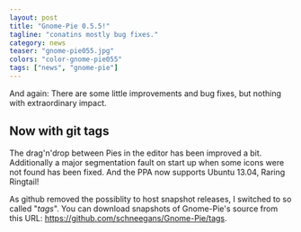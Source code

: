```yaml
---
layout: post
title: "Gnome-Pie 0.5.5!"
tagline: "conatins mostly bug fixes."
category: news
teaser: "gnome-pie055.jpg"
colors: "color-gnome-pie055"
tags: ["news", "gnome-pie"]
---
```


And again: There are some little improvements and bug fixes, but nothing with extraordinary impact.

<!--more-->

## Now with git tags

The drag'n'drop between Pies in the editor has been improved a bit. Additionally a major segmentation fault on start up when some icons were not found has been fixed. And the PPA now supports Ubuntu 13.04, Raring Ringtail!

As github removed the possiblity to host snapshot releases, I switched to so called "<em>tags</em>". You can download snapshots of Gnome-Pie's source from this URL: <a href="https://github.com/schneegans/Gnome-Pie/tags" title="https://github.com/schneegans/Gnome-Pie/tags" target="_blank">https://github.com/schneegans/Gnome-Pie/tags</a>.
